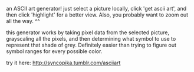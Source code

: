 an ASCII art generator! just select a picture locally, click 'get ascii art', and then click 'highlight' for a better view. Also, you probably want to zoom out all the way. ^^    
    
this generator works by taking pixel data from the selected picture, grayscaling all the pixels, and then determining what symbol to use to represent that shade of grey. Definitely easier than trying to figure out symbol ranges for every possible color.  
    
try it here: http://syncopika.tumblr.com/asciiart
